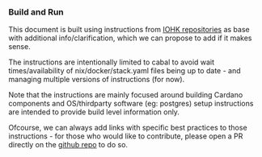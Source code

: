 ### Build and Run

This document is built using instructions from [IOHK repositories](https://github.com/input-output-hk) as base with additional info/clarification, which we can propose to add if it makes sense.

The instructions are intentionally limited to cabal to avoid wait times/availability of nix/docker/stack.yaml files being up to date - and managing multiple versions of instructions (for now).

Note that the instructions are mainly focused around building Cardano components and OS/thirdparty software (eg: postgres) setup instructions are intended to provide build level information only.

Ofcourse, we can always add links with specific best practices to those instructions - for those who would like to contribute, please open a PR directly on the [github repo](https://github.com/cardano-community/guild-operators/tree/master/docs) to do so.

